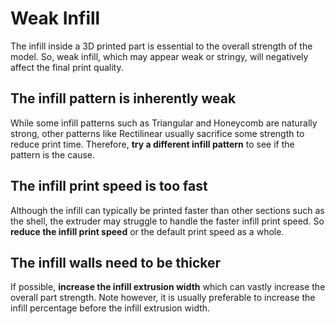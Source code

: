 # Weak Infill

The infill inside a 3D printed part is essential to the overall strength of the model. So, weak infill, which may appear weak or stringy, will negatively affect the final print quality.

## The infill pattern is inherently weak

While some infill patterns such as Triangular and Honeycomb are naturally strong, other patterns like Rectilinear usually sacrifice some strength to reduce print time. Therefore, **try a different infill pattern** to see if the pattern is the cause.

## The infill print speed is too fast

Although the infill can typically be printed faster than other sections such as the shell, the extruder may struggle to handle the faster infill print speed. So **reduce the infill print speed** or the default print speed as a whole.

## The infill walls need to be thicker

If possible, **increase the infill extrusion width** which can vastly increase the overall part strength. Note however, it is usually preferable to increase the infill percentage before the infill extrusion width.
